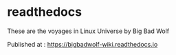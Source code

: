 # readthedocs
These are the voyages in Linux Universe by Big Bad Wolf

Published at : https://bigbadwolf-wiki.readthedocs.io
